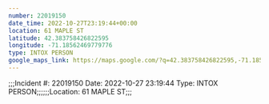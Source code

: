 ```yaml
---
number: 22019150
date_time: 2022-10-27T23:19:44+00:00
location: 61 MAPLE ST
latitude: 42.383758426822595
longitude: -71.18562469779776
type: INTOX PERSON
google_maps_link: https://maps.google.com/?q=42.383758426822595,-71.18562469779776
---
```


;;;Incident #: 22019150  Date: 2022-10-27 23:19:44   Type: INTOX PERSON;;;;;;Location: 61 MAPLE ST;;;

